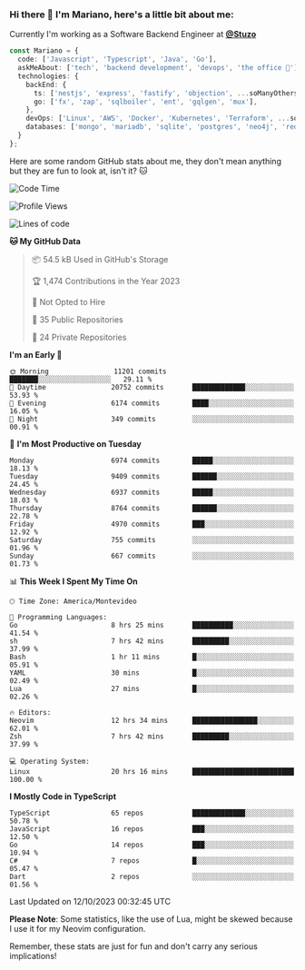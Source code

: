 ### Hi there 👋 I'm Mariano, here's a little bit about me:

Currently I'm working as a Software Backend Engineer at [**@Stuzo**](https://www.stuzo.com/)

```ts
const Mariano = {
  code: ['Javascript', 'Typescript', 'Java', 'Go'],
  askMeAbout: ['tech', 'backend development', 'devops', 'the office 💼'],
  technologies: {
    backEnd: {
      ts: ['nestjs', 'express', 'fastify', 'objection', ...soManyOthersFrameworks],
      go: ['fx', 'zap', 'sqlboiler', 'ent', 'gqlgen', 'mux'],
    },
    devOps: ['Linux', 'AWS', 'Docker', 'Kubernetes', 'Terraform', ...soManyOthersTools],
    databases: ['mongo', 'mariadb', 'sqlite', 'postgres', 'neo4j', 'redis', ...],
  }
};
```

Here are some random GitHub stats about me, they don't mean anything but they are fun to look at, isn't it? 🐱

<!--START_SECTION:waka-->
![Code Time](http://img.shields.io/badge/Code%20Time-1%2C305%20hrs%2012%20mins-blue)

![Profile Views](http://img.shields.io/badge/Profile%20Views-1-blue)

![Lines of code](https://img.shields.io/badge/From%20Hello%20World%20I%27ve%20Written-11.6%20million%20lines%20of%20code-blue)

**🐱 My GitHub Data** 

> 📦 54.5 kB Used in GitHub's Storage 
 > 
> 🏆 1,474 Contributions in the Year 2023
 > 
> 🚫 Not Opted to Hire
 > 
> 📜 35 Public Repositories 
 > 
> 🔑 24 Private Repositories 
 > 
**I'm an Early 🐤** 

```text
🌞 Morning                11201 commits       ███████░░░░░░░░░░░░░░░░░░   29.11 % 
🌆 Daytime                20752 commits       █████████████░░░░░░░░░░░░   53.93 % 
🌃 Evening                6174 commits        ████░░░░░░░░░░░░░░░░░░░░░   16.05 % 
🌙 Night                  349 commits         ░░░░░░░░░░░░░░░░░░░░░░░░░   00.91 % 
```
📅 **I'm Most Productive on Tuesday** 

```text
Monday                   6974 commits        █████░░░░░░░░░░░░░░░░░░░░   18.13 % 
Tuesday                  9409 commits        ██████░░░░░░░░░░░░░░░░░░░   24.45 % 
Wednesday                6937 commits        █████░░░░░░░░░░░░░░░░░░░░   18.03 % 
Thursday                 8764 commits        ██████░░░░░░░░░░░░░░░░░░░   22.78 % 
Friday                   4970 commits        ███░░░░░░░░░░░░░░░░░░░░░░   12.92 % 
Saturday                 755 commits         ░░░░░░░░░░░░░░░░░░░░░░░░░   01.96 % 
Sunday                   667 commits         ░░░░░░░░░░░░░░░░░░░░░░░░░   01.73 % 
```


📊 **This Week I Spent My Time On** 

```text
🕑︎ Time Zone: America/Montevideo

💬 Programming Languages: 
Go                       8 hrs 25 mins       ██████████░░░░░░░░░░░░░░░   41.54 % 
sh                       7 hrs 42 mins       █████████░░░░░░░░░░░░░░░░   37.99 % 
Bash                     1 hr 11 mins        █░░░░░░░░░░░░░░░░░░░░░░░░   05.91 % 
YAML                     30 mins             █░░░░░░░░░░░░░░░░░░░░░░░░   02.49 % 
Lua                      27 mins             █░░░░░░░░░░░░░░░░░░░░░░░░   02.26 % 

🔥 Editors: 
Neovim                   12 hrs 34 mins      ████████████████░░░░░░░░░   62.01 % 
Zsh                      7 hrs 42 mins       █████████░░░░░░░░░░░░░░░░   37.99 % 

💻 Operating System: 
Linux                    20 hrs 16 mins      █████████████████████████   100.00 % 
```

**I Mostly Code in TypeScript** 

```text
TypeScript               65 repos            █████████████░░░░░░░░░░░░   50.78 % 
JavaScript               16 repos            ███░░░░░░░░░░░░░░░░░░░░░░   12.50 % 
Go                       14 repos            ███░░░░░░░░░░░░░░░░░░░░░░   10.94 % 
C#                       7 repos             █░░░░░░░░░░░░░░░░░░░░░░░░   05.47 % 
Dart                     2 repos             ░░░░░░░░░░░░░░░░░░░░░░░░░   01.56 % 
```




 Last Updated on 12/10/2023 00:32:45 UTC
<!--END_SECTION:waka-->

**Please Note**: Some statistics, like the use of Lua, might be skewed because I use it for my Neovim configuration.

Remember, these stats are just for fun and don't carry any serious implications!
